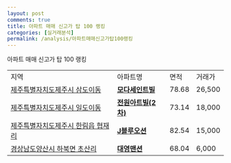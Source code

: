 ```yaml
---
layout: post
comments: true
title: 아파트 매매 신고가 탑 100 랭킹
categories: [실거래분석]
permalink: /analysis/아파트매매신고가탑100랭킹
---
```


아파트 매매 신고가 탑 100 랭킹

<table>
  <tr>
    <td>지역</td>
    <td>아파트명</td>
    <td>면적</td>
    <td>거래가</td>
  </tr>

  <tr>
    <td><a href="/apt/제주특별자치도제주시삼도이동">제주특별자치도제주시 삼도이동</a></td>
    <td style="font-weight: bold;"><a href="/apt/제주특별자치도제주시삼도이동모다세인트빌">모다세인트빌</a></td>
    <td>78.68</td>
    <td>26,500</td>
  </tr>

  <tr>
    <td><a href="/apt/제주특별자치도제주시일도이동">제주특별자치도제주시 일도이동</a></td>
    <td style="font-weight: bold;"><a href="/apt/제주특별자치도제주시일도이동전원아트빌(2차)">전원아트빌(2차)</a></td>
    <td>73.14</td>
    <td>18,000</td>
  </tr>

  <tr>
    <td><a href="/apt/제주특별자치도제주시한림읍 협재리">제주특별자치도제주시 한림읍 협재리</a></td>
    <td style="font-weight: bold;"><a href="/apt/제주특별자치도제주시한림읍 협재리J블루오션">J블루오션</a></td>
    <td>82.54</td>
    <td>15,000</td>
  </tr>

  <tr>
    <td><a href="/apt/경상남도양산시하북면 초산리">경상남도양산시 하북면 초산리</a></td>
    <td style="font-weight: bold;"><a href="/apt/경상남도양산시하북면 초산리대영맨션">대영맨션</a></td>
    <td>68.04</td>
    <td>6,000</td>
  </tr>

</table>
